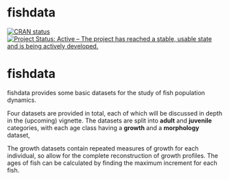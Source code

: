 
<!-- README.md is generated from README.Rmd. Please edit that file -->

# fishdata

<!-- badges: start -->

[![CRAN
status](https://www.r-pkg.org/badges/version/fishdata)](https://CRAN.R-project.org/package=fishdata)
[![Project Status: Active – The project has reached a stable, usable
state and is being actively
developed.](https://www.repostatus.org/badges/latest/active.svg)](https://www.repostatus.org/#active)
<!-- badges: end -->

# fishdata

fishdata provides some basic datasets for the study of fish population
dynamics.

Four datasets are provided in total, each of which will be discussed in
depth in the (upcoming) vignette. The datasets are split into **adult**
and **juvenile** categories, with each age class having a **growth** and
a **morphology** dataset,

The growth datasets contain repeated measures of growth for each
individual, so allow for the complete reconstruction of growth profiles.
The ages of fish can be calculated by finding the maximum increment for
each fish.
